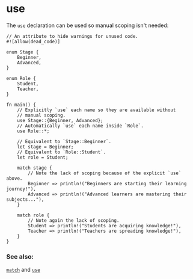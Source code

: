 # use

The `use` declaration can be used so manual scoping isn't needed:

```rust,editable
// An attribute to hide warnings for unused code.
#![allow(dead_code)]

enum Stage {
    Beginner,
    Advanced,
}

enum Role {
    Student,
    Teacher,
}

fn main() {
    // Explicitly `use` each name so they are available without
    // manual scoping.
    use Stage::{Beginner, Advanced};
    // Automatically `use` each name inside `Role`.
    use Role::*;

    // Equivalent to `Stage::Beginner`.
    let stage = Beginner;
    // Equivalent to `Role::Student`.
    let role = Student;

    match stage {
        // Note the lack of scoping because of the explicit `use` above.
        Beginner => println!("Beginners are starting their learning journey!"),
        Advanced => println!("Advanced learners are mastering their subjects..."),
    }

    match role {
        // Note again the lack of scoping.
        Student => println!("Students are acquiring knowledge!"),
        Teacher => println!("Teachers are spreading knowledge!"),
    }
}
```

### See also:

[`match`][match] and [`use`][use]

[use]: ../../mod/use.md
[match]: ../../flow_control/match.md
